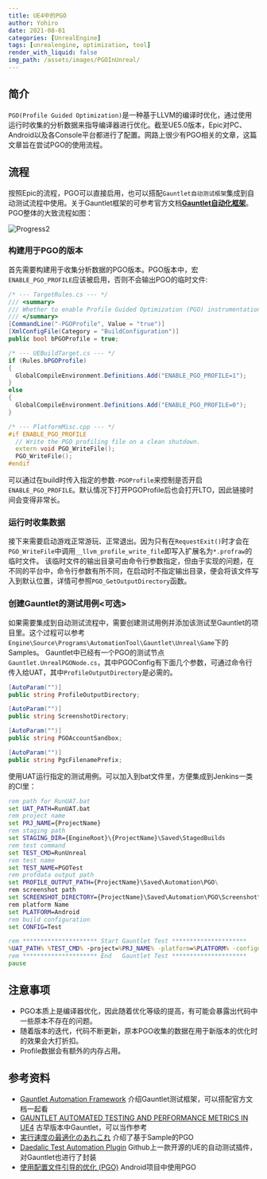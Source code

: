 ```yaml
---
title: UE4中的PGO
author: Yohiro
date: 2021-08-01
categories: [UnrealEngine]
tags: [unrealengine, optimization, tool]
render_with_liquid: false
img_path: /assets/images/PGOInUnreal/
---
```


## 简介

`PGO(Profile Guided Optimization)`是一种基于LLVM的编译时优化，通过使用运行时收集的分析数据来指导编译器进行优化。截至UE5.0版本，Epic对PC、Android以及各Console平台都进行了配置。网路上很少有PGO相关的文章，这篇文章旨在尝试PGO的使用流程。

## 流程

按照Epic的流程，PGO可以直接启用，也可以搭配`Gauntlet自动测试框架`集成到自动测试流程中使用。关于Gauntlet框架的可参考官方文档[**Gauntlet自动化框架**](https://docs.unrealengine.com/4.27/zh-CN/TestingAndOptimization/Automation/Gauntlet/)。PGO整体的大致流程如图：

![Progress2](Progress2.png)

### 构建用于PGO的版本

  首先需要构建用于收集分析数据的PGO版本。PGO版本中，宏`ENABLE_PGO_PROFILE`应该被启用，否则不会输出PGO的临时文件:

  ```csharp
  /* --- TargetRules.cs --- */
  /// <summary>
  /// Whether to enable Profile Guided Optimization (PGO) instrumentation in this build.
  /// </summary>
  [CommandLine("-PGOProfile", Value = "true")]
  [XmlConfigFile(Category = "BuildConfiguration")]
  public bool bPGOProfile = true;

  /* --- UEBuildTarget.cs --- */
  if (Rules.bPGOProfile)
  {
    GlobalCompileEnvironment.Definitions.Add("ENABLE_PGO_PROFILE=1");
  }
  else
  {
    GlobalCompileEnvironment.Definitions.Add("ENABLE_PGO_PROFILE=0");
  }
  ```

  ```cpp
  /* --- PlatformMisc.cpp --- */
  #if ENABLE_PGO_PROFILE
    // Write the PGO profiling file on a clean shutdown.
    extern void PGO_WriteFile();
    PGO_WriteFile();
  #endif
  ```

  可以通过在build时传入指定的参数`-PGOProfile`来控制是否开启`ENABLE_PGO_PROFILE`。默认情况下打开PGOProfile后也会打开LTO，因此链接时间会变得非常长。

### 运行时收集数据

  接下来需要启动游戏正常游玩、正常退出。因为只有在`RequestExit()`时才会在`PGO_WriteFile`中调用`__llvm_profile_write_file`即写入扩展名为`*.profraw`的临时文件。
  该临时文件的输出目录可由命令行参数指定，但由于实现的问题，在不同的平台中，命令行参数有所不同，在启动时不指定输出目录，便会将该文件写入到默认位置，详情可参照`PGO_GetOutputDirectory`函数。

### 创建Gauntlet的测试用例<可选>

  如果需要集成到自动测试流程中，需要创建测试用例并添加该测试至Gauntlet的项目里。这个过程可以参考`Engine\Source\Programs\AutomationTool\Gauntlet\Unreal\Game`下的Samples。
  Gauntlet中已经有一个PGO的测试节点`Gauntlet.UnrealPGONode.cs`，其中PGOConfig有下面几个参数，可通过命令行传入给UAT，其中`ProfileOutputDirectory`是必需的。

  ```csharp
  [AutoParam("")]
  public string ProfileOutputDirectory;

  [AutoParam("")]
  public string ScreenshotDirectory;

  [AutoParam("")]
  public string PGOAccountSandbox;

  [AutoParam("")]
  public string PgcFilenamePrefix;
  ```

  使用UAT运行指定的测试用例。可以加入到bat文件里，方便集成到Jenkins一类的CI里：

  ```bat
  rem path for RunUAT.bat
  set UAT_PATH=RunUAT.bat
  rem project name
  set PRJ_NAME={ProjectName}
  rem staging path
  set STAGING_DIR={EngineRoot}\{ProjectName}\Saved\StagedBuilds
  rem test command
  set TEST_CMD=RunUnreal
  rem test name
  set TEST_NAME=PGOTest
  rem profdata output path
  set PROFILE_OUTPUT_PATH={ProjectName}\Saved\Automation\PGO\
  rem screenshot path
  set SCREENSHOT_DIRECTORY={ProjectName}\Saved\Automation\PGO\Screenshot\
  rem platform Name
  set PLATFORM=Android
  rem build configuration
  set CONFIG=Test

  rem ********************* Start Gauntlet Test *********************
  %UAT_PATH% %TEST_CMD% -project=%PRJ_NAME% -platform=%PLATFORM% -configuration=%CONFIG% -build=%STAGING_DIR%\%PLATFORM%  -test=%TEST_NAME% -ProfileOutputDirectory=%PROFILE_OUTPUT_PATH% -ScreenshotDirectory=%SCREENSHOT_DIRECTORY% 
  rem ********************* End   Gauntlet Test *********************
  pause
  ```

## 注意事项

- PGO本质上是编译器优化，因此随着优化等级的提高，有可能会暴露出代码中一些原本不存在的问题。
- 随着版本的迭代，代码不断更新，原本PGO收集的数据在用于新版本的优化时的效果会大打折扣。
- Profile数据会有额外的内存占用。

## 参考资料

- [Gauntlet Automation Framework](https://qiita.com/donbutsu17/items/cd17d500a9fed143e061) 介绍Gauntlet测试框架，可以搭配官方文档一起看
- [GAUNTLET AUTOMATED TESTING AND PERFORMANCE METRICS IN UE4](https://horugame.com/gauntlet-automated-testing-and-performance-metrics-in-ue4/) 古早版本中Gauntlet，可以当作参考
- [実行速度の最適化のあれこれ](https://www.docswell.com/s/EpicGamesJapan/ZEEL7Z-UE4_LargeScaleDevSQEX_Optimize#p31) 介绍了基于Sample的PGO
- [Daedalic Test Automation Plugin](https://github.com/DaedalicEntertainment/ue4-test-automation) Github上一款开源的UE的自动测试插件，对Gauntlet也进行了封装
- [使用配置文件引导的优化 (PGO)](https://source.android.google.cn/devices/tech/perf/pgo) Android项目中使用PGO